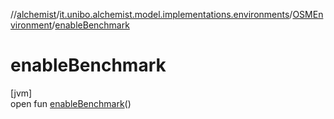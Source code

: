 //[alchemist](../../../index.md)/[it.unibo.alchemist.model.implementations.environments](../index.md)/[OSMEnvironment](index.md)/[enableBenchmark](enable-benchmark.md)

# enableBenchmark

[jvm]\
open fun [enableBenchmark](enable-benchmark.md)()
